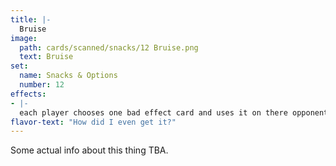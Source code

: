 ```yaml
---
title: |-
  Bruise
image: 
  path: cards/scanned/snacks/12 Bruise.png
  text: Bruise
set:
  name: Snacks & Options
  number: 12
effects: 
- |-
  each player chooses one bad effect card and uses it on there opponent
flavor-text: "How did I even get it?"
---
```

Some actual info about this thing TBA.
